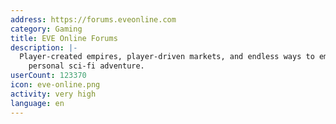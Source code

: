 ```yaml
---
address: https://forums.eveonline.com
category: Gaming
title: EVE Online Forums
description: |-
  Player-created empires, player-driven markets, and endless ways to embark on your
    personal sci-fi adventure.
userCount: 123370
icon: eve-online.png
activity: very high
language: en
---
```

